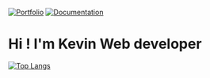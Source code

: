 [![Portfolio](https://img.shields.io/badge/Portfolio-%23000000.svg?style=for-the-badge&logo=vue.js)](https://www.kevindb.dev/)
[![Documentation](https://img.shields.io/badge/Documentation-%23000000.svg?style=for-the-badge&logo=astro&logoColor=#BC52EE)](https://kevindebenedetti.github.io/documentation/)

# Hi ! I'm Kevin Web developer

[![Top Langs](https://github-readme-stats-blush-zeta-40.vercel.app/api/top-langs/?username=kevindebenedetti&layout=compact&hide=html,css,smarty,shell,twig)](https://github.com/anuraghazra/github-readme-stats)
